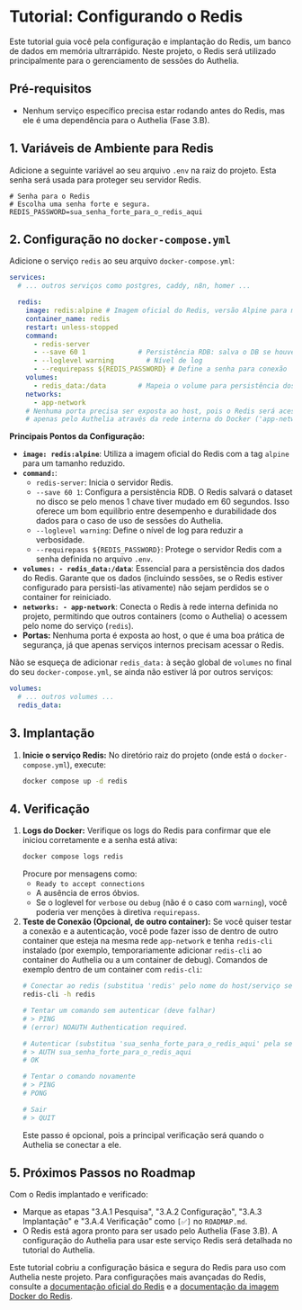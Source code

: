 # Tutorial: Configurando o Redis

Este tutorial guia você pela configuração e implantação do Redis, um banco de dados em memória ultrarrápido. Neste projeto, o Redis será utilizado principalmente para o gerenciamento de sessões do Authelia.

## Pré-requisitos

*   Nenhum serviço específico precisa estar rodando antes do Redis, mas ele é uma dependência para o Authelia (Fase 3.B).

## 1. Variáveis de Ambiente para Redis

Adicione a seguinte variável ao seu arquivo `.env` na raiz do projeto. Esta senha será usada para proteger seu servidor Redis.

```env
# Senha para o Redis
# Escolha uma senha forte e segura.
REDIS_PASSWORD=sua_senha_forte_para_o_redis_aqui
```

## 2. Configuração no `docker-compose.yml`

Adicione o serviço `redis` ao seu arquivo `docker-compose.yml`:

```yaml
services:
  # ... outros serviços como postgres, caddy, n8n, homer ...

  redis:
    image: redis:alpine # Imagem oficial do Redis, versão Alpine para menor tamanho
    container_name: redis
    restart: unless-stopped
    command:
      - redis-server
      - --save 60 1             # Persistência RDB: salva o DB se houver 1+ mudança em 60s
      - --loglevel warning        # Nível de log
      - --requirepass ${REDIS_PASSWORD} # Define a senha para conexão
    volumes:
      - redis_data:/data        # Mapeia o volume para persistência dos dados do Redis
    networks:
      - app-network
    # Nenhuma porta precisa ser exposta ao host, pois o Redis será acessado
    # apenas pelo Authelia através da rede interna do Docker ('app-network').
```

**Principais Pontos da Configuração:**
*   **`image: redis:alpine`**: Utiliza a imagem oficial do Redis com a tag `alpine` para um tamanho reduzido.
*   **`command:`**:
    *   `redis-server`: Inicia o servidor Redis.
    *   `--save 60 1`: Configura a persistência RDB. O Redis salvará o dataset no disco se pelo menos 1 chave tiver mudado em 60 segundos. Isso oferece um bom equilíbrio entre desempenho e durabilidade dos dados para o caso de uso de sessões do Authelia.
    *   `--loglevel warning`: Define o nível de log para reduzir a verbosidade.
    *   `--requirepass ${REDIS_PASSWORD}`: Protege o servidor Redis com a senha definida no arquivo `.env`.
*   **`volumes: - redis_data:/data`**: Essencial para a persistência dos dados do Redis. Garante que os dados (incluindo sessões, se o Redis estiver configurado para persisti-las ativamente) não sejam perdidos se o container for reiniciado.
*   **`networks: - app-network`**: Conecta o Redis à rede interna definida no projeto, permitindo que outros containers (como o Authelia) o acessem pelo nome do serviço (`redis`).
*   **Portas:** Nenhuma porta é exposta ao host, o que é uma boa prática de segurança, já que apenas serviços internos precisam acessar o Redis.

Não se esqueça de adicionar `redis_data:` à seção global de `volumes` no final do seu `docker-compose.yml`, se ainda não estiver lá por outros serviços:
```yaml
volumes:
  # ... outros volumes ...
  redis_data:
```

## 3. Implantação

1.  **Inicie o serviço Redis:**
    No diretório raiz do projeto (onde está o `docker-compose.yml`), execute:
    ```bash
    docker compose up -d redis
    ```

## 4. Verificação

1.  **Logs do Docker:** Verifique os logs do Redis para confirmar que ele iniciou corretamente e a senha está ativa:
    ```bash
    docker compose logs redis
    ```
    Procure por mensagens como:
    *   `Ready to accept connections`
    *   A ausência de erros óbvios.
    *   Se o loglevel for `verbose` ou `debug` (não é o caso com `warning`), você poderia ver menções à diretiva `requirepass`.
2.  **Teste de Conexão (Opcional, de outro container):**
    Se você quiser testar a conexão e a autenticação, você pode fazer isso de dentro de outro container que esteja na mesma rede `app-network` e tenha `redis-cli` instalado (por exemplo, temporariamente adicionar `redis-cli` ao container do Authelia ou a um container de debug).
    Comandos de exemplo dentro de um container com `redis-cli`:
    ```bash
    # Conectar ao redis (substitua 'redis' pelo nome do host/serviço se necessário)
    redis-cli -h redis

    # Tentar um comando sem autenticar (deve falhar)
    # > PING
    # (error) NOAUTH Authentication required.

    # Autenticar (substitua 'sua_senha_forte_para_o_redis_aqui' pela senha real do .env)
    # > AUTH sua_senha_forte_para_o_redis_aqui
    # OK

    # Tentar o comando novamente
    # > PING
    # PONG

    # Sair
    # > QUIT
    ```
    Este passo é opcional, pois a principal verificação será quando o Authelia se conectar a ele.

## 5. Próximos Passos no Roadmap

Com o Redis implantado e verificado:
*   Marque as etapas "3.A.1 Pesquisa", "3.A.2 Configuração", "3.A.3 Implantação" e "3.A.4 Verificação" como `[✅]` no `ROADMAP.md`.
*   O Redis está agora pronto para ser usado pelo Authelia (Fase 3.B). A configuração do Authelia para usar este serviço Redis será detalhada no tutorial do Authelia.

Este tutorial cobriu a configuração básica e segura do Redis para uso com Authelia neste projeto. Para configurações mais avançadas do Redis, consulte a [documentação oficial do Redis](https://redis.io/docs/) e a [documentação da imagem Docker do Redis](https://hub.docker.com/_/redis).
```
